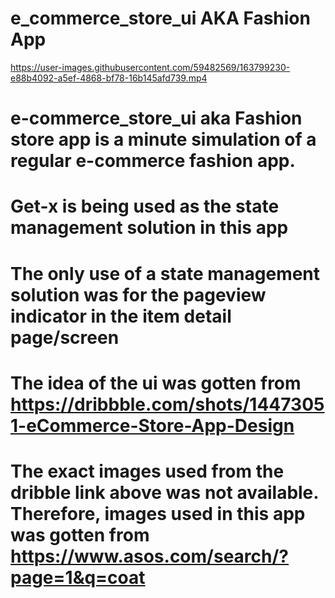 # e_commerce_store_ui AKA Fashion App

https://user-images.githubusercontent.com/59482569/163799230-e88b4092-a5ef-4868-bf78-16b145afd739.mp4

# e-commerce_store_ui aka Fashion store app is a minute simulation of a regular e-commerce fashion app.

# Get-x is being used as the state management solution in this app

# The only use of a state management solution was for the pageview indicator in the item detail page/screen

# The idea of the ui was gotten from https://dribbble.com/shots/14473051-eCommerce-Store-App-Design

# The exact images used from the dribble link above was not available. Therefore, images used in this app was gotten from https://www.asos.com/search/?page=1&q=coat  
